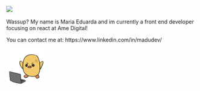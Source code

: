 ![](https://visitor-badge.laobi.icu/badge?page_id=MaduSilva)

<p> Wassup? My name is Maria Eduarda and im currently a front end developer focusing on react at Ame Digital! </p>
<p> You can contact me at: https://www.linkedin.com/in/madudev/ </p>
<img src="https://github.com/MaduSilva/MaduSilva/blob/master/pato.png" alt="png" width="100px">


